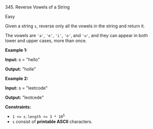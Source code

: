 345\. Reverse Vowels of a String

Easy

Given a string `s`, reverse only all the vowels in the string and return it.

The vowels are `'a'`, `'e'`, `'i'`, `'o'`, and `'u'`, and they can appear in both lower and upper cases, more than once.

**Example 1:**

**Input:** s = "hello"

**Output:** "holle"

**Example 2:**

**Input:** s = "leetcode"

**Output:** "leotcede"

**Constraints:**

*   <code>1 <= s.length <= 3 * 10<sup>5</sup></code>
*   `s` consist of **printable ASCII** characters.
